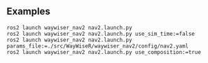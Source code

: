## Examples

    ros2 launch waywiser_nav2 nav2.launch.py
    ros2 launch waywiser_nav2 nav2.launch.py use_sim_time:=false
    ros2 launch waywiser_nav2 nav2.launch.py params_file:=./src/WayWiseR/waywiser_nav2/config/nav2.yaml
    ros2 launch waywiser_nav2 nav2.launch.py use_composition:=true
